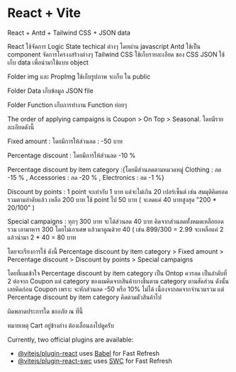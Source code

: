 # React + Vite
React + Antd + Tailwind CSS + JSON data

React ใช้จัดการ Logic State techical ต่างๆ โดยผ่าน javascript
Antd ใช้เป็น component จัดการโครงงสร้างต่างๆ
Tailwind CSS ใช้เก็บรายละเอียด ของ CSS 
JSON ใช้เก็บ data เพื่อนำมาใช้แบบ object 

Folder img และ PropImg ใช้เก็บรูปภาพ จะเก็บ ใน public

Folder Data เก็บข้อมูล JSON file

Folder Function เก็บการทำงาน Function ย่อยๆ

The order of applying campaigns is Coupon > On Top > Seasonal. โดยมีรายละเอียดดังนี้

Fixed amount : โดยมีการให้ส่วนลด : -50 บาท

Percentage discount  : โดยมีการให้ส่วนลด -10 % 

Percentage discount by item category :{โดยมีส่วนลดตามหมวดหมู่ Clothing : ลด -15 % , Accessories : ลด -20 % , Electronics : ลด -1 %}

Discount by points : 1 point จะเท่ากับ 1 บาท แต่จะไม่เกิน 20 เปอร์เซ็นต์ เช่น สมมุติคิดยอดรวมตามลำดับแล้ว เหลือ 200 บาท ใช้ point ไป 50 บาท 
( จะลดแค่ 40 บาทสูงสุด "200 * 20/100" )

Special campaigns : ทุกๆ 300 บาท จะได้ส่วนลด 40 บาท คิดจากส่วนลดทั้งหมดเหลือยอดรวม เอามาหาร 300 โดยไม่เอาเศษ แล้วมาคูณด้วย 40 
( เช่น 899/300 = 2.99 จะเหลือแค่ 2 แล้วนำมา 2 * 40 = 80 บาท
 
โดยจะเรียงการใช้ ดังนี้
Percentage discount by item category > Fixed amount > Percentage discount > Discount by points > Special campaigns 

โดยที่ผมเข้าใจ Percentage discount by item category เป็น Ontop ควรลด เป็นลำดับที่ 2 ต่อจาก Coupon แต่ category ของผมคิดจากสินค้าบางชิ้นตาม category ตามสัดส่วน
ดังนั้น เลยคิดก่อน Coupon เพราะ จะหักส่วนลด -50 หรือ 10% ไม่ได้ เนื่องจากลดจากจำนวนรวม แต่ Percentage discount by item category คิดตามตัวสินค้าไป

ผิดพลาดประการใด ขออภัย ณ ที่นี้

หมายเหตุ Cart อยู่ข้างล่าง ต้องเลื่อนลงไปดูครับ


Currently, two official plugins are available:
- [@vitejs/plugin-react](https://github.com/vitejs/vite-plugin-react/blob/main/packages/plugin-react/README.md) uses [Babel](https://babeljs.io/) for Fast Refresh
- [@vitejs/plugin-react-swc](https://github.com/vitejs/vite-plugin-react-swc) uses [SWC](https://swc.rs/) for Fast Refresh
